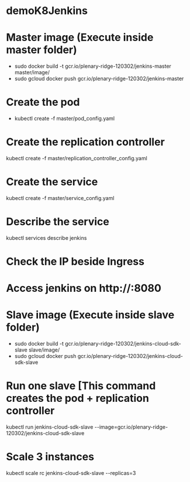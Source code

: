 # demoK8Jenkins


# Master image (Execute inside master folder)
- sudo docker build -t gcr.io/plenary-ridge-120302/jenkins-master master/image/
- sudo gcloud docker push gcr.io/plenary-ridge-120302/jenkins-master

# Create the pod
- kubectl create -f master/pod_config.yaml

# Create the replication controller
kubectl create -f master/replication_controller_config.yaml

# Create the service
kubectl create -f master/service_config.yaml

# Describe the service
kubectl services describe jenkins

# Check the IP beside Ingress
# Access jenkins on http://<ip>:8080


# Slave image (Execute inside slave folder)
- sudo docker build -t gcr.io/plenary-ridge-120302/jenkins-cloud-sdk-slave slave/image/
- sudo gcloud docker push gcr.io/plenary-ridge-120302/jenkins-cloud-sdk-slave


# Run one slave [This command creates the pod + replication controller
kubectl run jenkins-cloud-sdk-slave --image=gcr.io/plenary-ridge-120302/jenkins-cloud-sdk-slave

# Scale 3 instances
kubectl scale rc jenkins-cloud-sdk-slave --replicas=3


